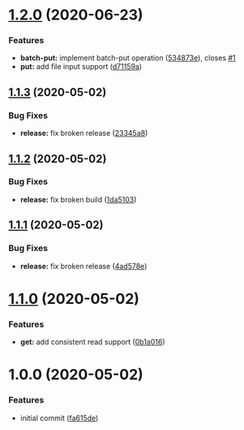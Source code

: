 # [1.2.0](https://github.com/mooyoul/dynamodb-actions/compare/v1.1.3...v1.2.0) (2020-06-23)


### Features

* **batch-put:** implement batch-put operation ([534873e](https://github.com/mooyoul/dynamodb-actions/commit/534873e18f9671da9d1c0676680eabb71cb5f6dc)), closes [#1](https://github.com/mooyoul/dynamodb-actions/issues/1)
* **put:** add file input support ([d71159a](https://github.com/mooyoul/dynamodb-actions/commit/d71159a4d7606f8de833565ece1f498271ea73aa))

## [1.1.3](https://github.com/mooyoul/dynamodb-actions/compare/v1.1.2...v1.1.3) (2020-05-02)


### Bug Fixes

* **release:** fix broken release ([23345a8](https://github.com/mooyoul/dynamodb-actions/commit/23345a8f8daa7e13e9226d1b3d3c34688eca3c48))

## [1.1.2](https://github.com/mooyoul/dynamodb-actions/compare/v1.1.1...v1.1.2) (2020-05-02)


### Bug Fixes

* **release:** fix broken build ([1da5103](https://github.com/mooyoul/dynamodb-actions/commit/1da51035bca41186480ca1bd379f8047f73a186e))

## [1.1.1](https://github.com/mooyoul/dynamodb-actions/compare/v1.1.0...v1.1.1) (2020-05-02)


### Bug Fixes

* **release:** fix broken release ([4ad578e](https://github.com/mooyoul/dynamodb-actions/commit/4ad578e3b07d1e6e2a8a628d657fb2dc4ccc3895))

# [1.1.0](https://github.com/mooyoul/dynamodb-actions/compare/v1.0.0...v1.1.0) (2020-05-02)


### Features

* **get:** add consistent read support ([0b1a016](https://github.com/mooyoul/dynamodb-actions/commit/0b1a0168a2a72076f01bfc2aeb1646dc6931dede))

# 1.0.0 (2020-05-02)


### Features

* initial commit ([fa615de](https://github.com/mooyoul/dynamodb-actions/commit/fa615de88165a22e4cff65eaf564e02f1514e014))
